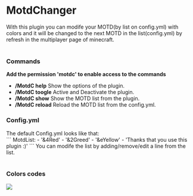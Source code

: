 <h1>MotdChanger</h1>
With this plugin you can modife your MOTD(by list on config.yml) with colors and it will be changed to the next MOTD in the list(config.yml) by refresh in the multiplayer page of minecraft.
<br><br>
<b><h3>Commands</h3></b>
<b>Add the permission 'motdc' to enable access to the commands</b><br>
<ul>
<li><b>/MotdC help</b> Show the options of the plugin.</li>
<li><b>/MotdC toogle</b> Active and Deactivate the plugin.</li>
<li><b>/MotdC show</b> Show the MOTD list from the plugin.</li>
<li><b>/MotdC reload</b> Reload the MOTD list from the config.yml.</li>
</ul>
<b><h3>Config.yml</h3></b>
The default Config.yml looks like that:<br>
```
MotdList:
- '&4Red'
- '&2Greed'
- '&eYellow'
- 'Thanks that you use this plugin :)'
```
You can modife the list by adding/remove/edit a line from the list.
<br><br>
<b><h3>Colors codes</h3></b>
<img src="http://i1.minus.com/ieeZr4.PNG" />
<br><br>
